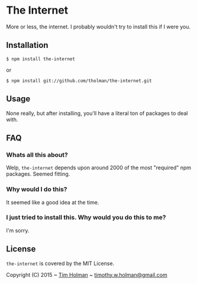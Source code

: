 # The Internet

More or less, the internet. I probably wouldn't try to install this if I were you.

## Installation

    $ npm install the-internet
    
or
    
    $ npm install git://github.com/tholman/the-internet.git

## Usage
None really, but after installing, you'll have a literal ton of packages to deal with.

## FAQ

### Whats all this about?
Welp, `the-internet` depends upon around 2000 of the most "required" npm packages. Seemed fitting.

### Why would I do this?
It seemed like a good idea at the time.

### I just tried to install this. Why would you do this to me?
I'm sorry.

## License

`the-internet` is covered by the MIT License.

Copyright (C) 2015 ~ [Tim Holman](http://tholman.com) ~ timothy.w.holman@gmail.com
